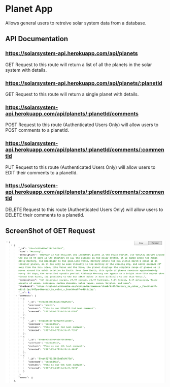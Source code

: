 # Planet App

Allows general users to retreive solar system data from a database.

## API Documentation

### https://solarsystem-api.herokuapp.com/api/planets
GET Request to this route will return a list of all the planets in the solar system with details. 


### https://solarsystem-api.herokuapp.com/api/planets/:planetId
GET Request to this route will return a single planet with details.


### https://solarsystem-api.herokuapp.com/api/planets/:planetId/comments
POST Request to this route (Authenticated Users Only) will allow users to POST comments to a planetId. 


### https://solarsystem-api.herokuapp.com/api/planets/:planetId/comments/:commentId
PUT Request to this route (Authenticated Users Only) will allow users to EDIT their comments to a planetId. 


### https://solarsystem-api.herokuapp.com/api/planets/:planetId/comments/:commentId
DELETE Request to this route (Authenticated Users Only) will allow users to DELETE their comments to a planetId. 

## ScreenShot of GET Request

<img src="./ScreenShot.png">